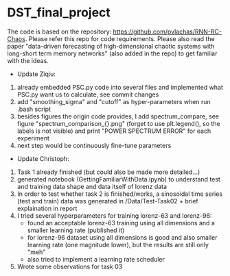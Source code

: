 # DST_final_project
The code is based on the repository: https://github.com/pvlachas/RNN-RC-Chaos. Please refer this repo for code requirements. Please also read the paper "data-driven forecasting of high-dimensional chaotic systems with long-short term memory networks" (also added in the repo) to get familiar with the ideas.

- Update Ziqiu:
1. already embedded PSC.py code into several files and implemented what PSC.py want us to calculate, see commit changes
2. add "smoothing_sigma" and "cutoff" as hyper-parameters when run .bash script
3. besides figures the origin code provides, I add spectrum_compare, see figure "spectrum_comparison_{}.png" (forget to use plt.legend(), so the labels is not visible) and print "POWER SPECTRUM ERROR" for each experiment
4. next step would be continuously fine-tune parameters

- Update Christoph:

1. Task 1 already finished (but could also be made more detailed...)
2. generated notebook (GettingFamiliarWithData.ipynb) to understand test and training data shape and data itself of lorenz data
3. In order to test whether task 2 is finished/works, a sinosoidal time series (test and train) data was generated in /Data/Test-Task02 + brief explaination in report
4. I tried several hyperparameters for training lorenz-63 and lorenz-96:
	- found an acceptable lorenz-63 training using all dimensions and a smaller learning rate (published it)
	- for lorenz-96 dataset using all dimensions is good and also smaller learning rate (one magnitude lower), but the results are still only "meh"
	- also tried to implement a learning rate scheduler
5. Wrote some observations for task 03

